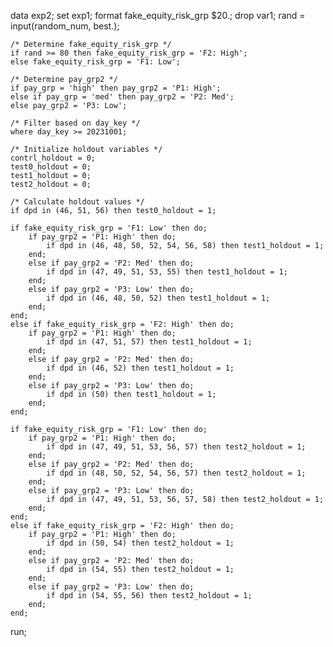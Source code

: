 data exp2;
    set exp1;
    format fake_equity_risk_grp $20.;
    drop var1;
    rand = input(random_num, best.);
    
    /* Determine fake_equity_risk_grp */
    if rand >= 80 then fake_equity_risk_grp = 'F2: High';
    else fake_equity_risk_grp = 'F1: Low';
    
    /* Determine pay_grp2 */
    if pay_grp = 'high' then pay_grp2 = 'P1: High'; 
    else if pay_grp = 'med' then pay_grp2 = 'P2: Med';
    else pay_grp2 = 'P3: Low';
    
    /* Filter based on day_key */
    where day_key >= 20231001;

    /* Initialize holdout variables */
    contrl_holdout = 0;
    test0_holdout = 0;
    test1_holdout = 0;
    test2_holdout = 0;

    /* Calculate holdout values */
    if dpd in (46, 51, 56) then test0_holdout = 1;

    if fake_equity_risk_grp = 'F1: Low' then do;
        if pay_grp2 = 'P1: High' then do;
            if dpd in (46, 48, 50, 52, 54, 56, 58) then test1_holdout = 1;
        end;
        else if pay_grp2 = 'P2: Med' then do;
            if dpd in (47, 49, 51, 53, 55) then test1_holdout = 1;
        end;
        else if pay_grp2 = 'P3: Low' then do;
            if dpd in (46, 48, 50, 52) then test1_holdout = 1;
        end;
    end;
    else if fake_equity_risk_grp = 'F2: High' then do;
        if pay_grp2 = 'P1: High' then do;
            if dpd in (47, 51, 57) then test1_holdout = 1;
        end;
        else if pay_grp2 = 'P2: Med' then do;
            if dpd in (46, 52) then test1_holdout = 1;
        end;
        else if pay_grp2 = 'P3: Low' then do;
            if dpd in (50) then test1_holdout = 1;
        end;
    end;

    if fake_equity_risk_grp = 'F1: Low' then do;
        if pay_grp2 = 'P1: High' then do;
            if dpd in (47, 49, 51, 53, 56, 57) then test2_holdout = 1;
        end;
        else if pay_grp2 = 'P2: Med' then do;
            if dpd in (48, 50, 52, 54, 56, 57) then test2_holdout = 1;
        end;
        else if pay_grp2 = 'P3: Low' then do;
            if dpd in (47, 49, 51, 53, 56, 57, 58) then test2_holdout = 1;
        end;
    end;
    else if fake_equity_risk_grp = 'F2: High' then do;
        if pay_grp2 = 'P1: High' then do;
            if dpd in (50, 54) then test2_holdout = 1;
        end;
        else if pay_grp2 = 'P2: Med' then do;
            if dpd in (54, 55) then test2_holdout = 1;
        end;
        else if pay_grp2 = 'P3: Low' then do;
            if dpd in (54, 55, 56) then test2_holdout = 1;
        end;
    end;

run;
